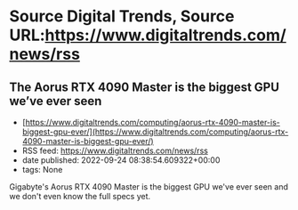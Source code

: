 # Source Digital Trends, Source URL:https://www.digitaltrends.com/news/rss

## The Aorus RTX 4090 Master is the biggest GPU we’ve ever seen
 - [https://www.digitaltrends.com/computing/aorus-rtx-4090-master-is-biggest-gpu-ever/](https://www.digitaltrends.com/computing/aorus-rtx-4090-master-is-biggest-gpu-ever/)
 - RSS feed: https://www.digitaltrends.com/news/rss
 - date published: 2022-09-24 08:38:54.609322+00:00
 - tags: None

Gigabyte's Aorus RTX 4090 Master is the biggest GPU we've ever seen and we don't even know the full specs yet.
